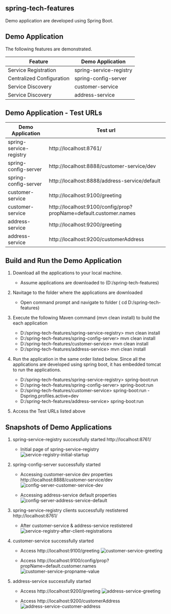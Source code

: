 ## spring-tech-features

Demo application are developed using Spring Boot.

## Demo Application

The following features are demonstrated.

Feature | Demo Application
--- |---
Service Registration | spring-service-registry
Centralized Configuration | spring-config-server
Service Discovery | customer-service
Service Discovery | address-service


## Demo Application - Test URLs

Demo Application |Test url
--- |---
spring-service-registry | http://localhost:8761/
spring-config-server | http://localhost:8888/customer-service/dev
spring-config-server | http://localhost:8888/address-service/default
customer-service | http://localhost:9100/greeting
customer-service | http://localhost:9100/config/prop?propName=default.customer.names
address-service | http://localhost:9200/greeting
address-service | http://localhost:9200/customerAddress

## Build and Run the Demo Application 

1. Download all the applications to your local machine. 
    - Assume applications are downloaded to (D:/spring-tech-features)
	
2. Navitage to the folder where the applications are downloaded
	- Open command prompt and navigate to folder ( cd D:/spring-tech-features)
	
3. Execute the following Maven command (mvn clean install) to build the each application
	- D:/spring-tech-features/spring-service-registry> mvn clean install
	- D:/spring-tech-features/spring-config-server> mvn clean install
	- D:/spring-tech-features/customer-service> mvn clean install
	- D:/spring-tech-features/address-service> mvn clean install
	
4. Run the application in the same order listed below. Since all the applications are developed using spring boot, it has embedded tomcat to run the applications.
	- D:/spring-tech-features/spring-service-registry> spring-boot:run
	- D:/spring-tech-features/spring-config-server> spring-boot:run
	- D:/spring-tech-features/customer-service> spring-boot:run -Dspring.profiles.active=dev
	- D:/spring-tech-features/address-service> spring-boot:run

5. Access the Test URLs listed above 

## Snapshots of Demo Applications

1. spring-service-registry successfully started http://localhost:8761/
	- Initial page of spring-service-registry
	![service-registry-initial-startup](https://user-images.githubusercontent.com/33663711/34145253-27c4f5f8-e4bb-11e7-9601-e18ba38d851c.PNG)

2. spring-config-server successfully started
	- Accessing customer-service dev properties http://localhost:8888/customer-service/dev
	![config-server-customer-service-dev](https://user-images.githubusercontent.com/33663711/34145258-28fce778-e4bb-11e7-93eb-fa6bebf302df.PNG)
		
	- Accessing address-service default properties
	![config-server-address-service-default](https://user-images.githubusercontent.com/33663711/34145257-28c28c68-e4bb-11e7-9884-5b0b5ed9508b.PNG)
	
3. spring-service-registry  clients successfully restistered http://localhost:8761/
	- After customer-service & address-service restistered
	![service-registry-after-client-registrations](https://user-images.githubusercontent.com/33663711/34145251-278926e0-e4bb-11e7-9cca-c80a937a6e2f.PNG)

4. customer-service successfully started
	- Access http://localhost:9100/greeting
![customer-service-greeting](https://user-images.githubusercontent.com/33663711/34145249-26dc68d8-e4bb-11e7-80e8-8e122e08857e.PNG)
	
	- Access http://localhost:9100/config/prop?propName=default.customer.names 
	![customer-service-propname-value](https://user-images.githubusercontent.com/33663711/34145250-274e3c4c-e4bb-11e7-982f-ebe37353405a.PNG)

5. address-service successfully started
	- Access http://localhost:9200/greeting
![address-service-greeting](https://user-images.githubusercontent.com/33663711/34145255-284316e0-e4bb-11e7-9173-eee7f80351e5.PNG)
	
	- Access http://localhost:9200/customerAddress 
	![address-service-customer-address](https://user-images.githubusercontent.com/33663711/34145254-280332b4-e4bb-11e7-9f4e-b0cc57b1566c.PNG)